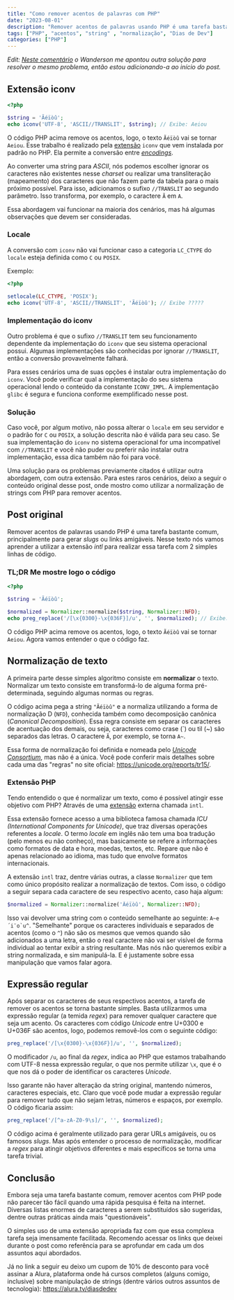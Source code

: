 ```yaml
---
title: "Como remover acentos de palavras com PHP"
date: "2023-08-01"
description: "Remover acentos de palavras usando PHP é uma tarefa bastante comum, principalmente para gerar slugs ou links amigáveis. Entenda nesse texto como você pode usar PHP para remover acentos de textos."
tags: ["PHP", "acentos", "string" , "normalização", "Dias de Dev"]
categories: ["PHP"]
---
```


_Edit: [Neste comentário](https://www.linkedin.com/feed/update/urn:li:activity:7092531957842026499?commentUrn=urn%3Ali%3Acomment%3A%28activity%3A7092531957842026499%2C7092591873462038528%29) o Wanderson me apontou outra solução para resolver o mesmo problema, então estou adicionando-a ao início do post._

## Extensão iconv

```php
<?php

$string = 'Ãéïòû';
echo iconv('UTF-8', 'ASCII//TRANSLIT', $string); // Exibe: Aeiou
```

O código PHP acima remove os acentos, logo, o texto `Ãéïòû` vai se tornar `Aeiou`. Esse trabalho é realizado pela [extensão](/2022-02-13-extensoes-php/) `iconv` que vem instalada por padrão no PHP. Ela permite a conversão entre _[encodings](/2021-08-24-charsets-e-encodings-como-strings-funcionam/)_.

Ao converter uma string para _ASCII_, nós podemos escolher ignorar os caracteres não existentes nesse _charset_ ou realizar uma transliteração (mapeamento) dos caracteres que não fazem parte da tabela para o mais próximo possível. Para isso, adicionamos o sufixo `//TRANSLIT` ao segundo parâmetro. Isso transforma, por exemplo, o caractere `Ã` em `A`.

Essa abordagem vai funcionar na maioria dos cenários, mas há algumas observações que devem ser consideradas.

<ins class="adsbygoogle"
style="display:block; text-align:center;"
data-ad-layout="in-article"
data-ad-format="fluid"
data-ad-client="ca-pub-8918461095244552"
data-ad-slot="2366637560"></ins>
<script>
     (adsbygoogle = window.adsbygoogle || []).push({});
</script>

### Locale

A conversão com `iconv` não vai funcionar caso a categoria `LC_CTYPE` do `locale` esteja definida como `C` ou `POSIX`.

Exemplo:
```php
<?php

setlocale(LC_CTYPE, 'POSIX');
echo iconv('UTF-8', 'ASCII//TRANSLIT', 'Ãéïòû'); // Exibe ?????
```

### Implementação do iconv

Outro problema é que o sufixo `//TRANSLIT` tem seu funcionamento dependente da implementação do `iconv` que seu sistema operacional possui. Algumas implementações são conhecidas por ignorar `//TRANSLIT`, então a conversão provavelmente falhará.

Para esses cenários uma de suas opções é instalar outra implementação do `iconv`. Você pode verificar qual a implementação do seu sistema operacional lendo o conteúdo da constante `ICONV_IMPL`. A implementação `glibc` é segura e funciona conforme exemplificado nesse post.

### Solução

Caso você, por algum motivo, não possa alterar o `locale` em seu servidor e o padrão for `C` ou `POSIX`, a solução descrita não é válida para seu caso. Se sua implementação do `iconv` no sistema operacional for uma incompatível com `//TRANSLIT` e você não puder ou preferir não instalar outra implementação, essa dica também não foi para você.

Uma solução para os problemas previamente citados é utilizar outra abordagem, com outra extensão. Para estes raros cenários, deixo a seguir o conteúdo original desse post, onde mostro como utilizar a normalização de strings com PHP para remover acentos.

## Post original

Remover acentos de palavras usando PHP é uma tarefa bastante comum, principalmente para gerar _slugs_ ou links amigáveis. Nesse texto nós vamos aprender a utilizar a extensão _intl_ para realizar essa tarefa com 2 simples linhas de código.

### TL;DR Me mostre logo o código

```php
<?php

$string = 'Ãéïòû';

$normalized = Normalizer::normalize($string, Normalizer::NFD);
echo preg_replace('/[\x{0300}-\x{036F}]/u', '', $normalized); // Exibe: Aeiou

```

O código PHP acima remove os acentos, logo, o texto `Ãéïòû` vai se tornar `Aeiou`. Agora vamos entender o que o código faz.

## Normalização de texto

A primeira parte desse simples algoritmo consiste em **normalizar** o texto. Normalizar um texto consiste em transformá-lo de alguma forma pré-determinada, seguindo algumas normas ou regras.

O código acima pega a string `"Ãéïòû"` e a normaliza utilizando a forma de normalização D (`NFD`), conhecida também como decomposição canônica (_Canonical Decomposition_). Essa regra consiste em separar os caracteres de acentuação dos demais, ou seja, caracteres como crase (\`) ou til (~) são separados das letras. O caractere `Ã`, por exemplo, se torna `A~`.

Essa forma de normalização foi definida e nomeada pelo [_Unicode Consortium_](/2021-08-24-charsets-e-encodings-como-strings-funcionam/), mas não é a única. Você pode conferir mais detalhes sobre cada uma das "regras" no site oficial: <https://unicode.org/reports/tr15/>.

<ins class="adsbygoogle"
style="display:block; text-align:center;"
data-ad-layout="in-article"
data-ad-format="fluid"
data-ad-client="ca-pub-8918461095244552"
data-ad-slot="2366637560"></ins>
<script>
     (adsbygoogle = window.adsbygoogle || []).push({});
</script>

### Extensão PHP

Tendo entendido o que é normalizar um texto, como é possível atingir esse objetivo com PHP? Através de uma [extensão](/2022-02-13-extensoes-php/) externa chamada `intl`.

Essa extensão fornece acesso a uma biblioteca famosa chamada _ICU (International Components for Unicode)_, que traz diversas operações referentes a _locale_. O termo _locale_ em inglês não tem uma boa tradução (pelo menos eu não conheço), mas basicamente se refere a informações como formatos de data e hora, moedas, textos, etc. Repare que não é apenas relacionado ao idioma, mas tudo que envolve formatos internacionais.

A extensão `intl` traz, dentre várias outras, a classe `Normalizer` que tem como único propósito realizar a normalização de textos. Com isso, o código a seguir separa cada caractere de seu respectivo acento, caso haja algum:

```php
$normalized = Normalizer::normalize('Ãéïòû', Normalizer::NFD);
```

Isso vai devolver uma string com o conteúdo semelhante ao seguinte: ``A~e´i¨o`u^``. "Semelhante" porque os caracteres individuais e separados de acentos (como o `^`) não são os mesmos que vemos quando são adicionados a uma letra, então o real caractere não vai ser visível de forma individual ao tentar exibir a string resultante. Mas nós não queremos exibir a string normalizada, e sim manipulá-la. E é justamente sobre essa manipulação que vamos falar agora.

## Expressão regular

Após separar os caracteres de seus respectivos acentos, a tarefa de remover os acentos se torna bastante simples. Basta utilizarmos uma expressão regular (a temida _regex_) para remover qualquer caractere que seja um acento. Os caracteres com código _Unicode_ entre U+0300 e U+036F são acentos, logo, podemos removê-los com o seguinte código:

```php
preg_replace('/[\x{0300}-\x{036F}]/u', '', $normalized);
```

O modificador `/u`, ao final da _regex_, indica ao PHP que estamos trabalhando com UTF-8 nessa expressão regular, o que nos permite utilizar `\x`, que é o que nos dá o poder de identificar os caracteres _Unicode_.

Isso garante não haver alteração da string original, mantendo números, caracteres especiais, etc. Claro que você pode mudar a expressão regular para remover tudo que não sejam letras, números e espaços, por exemplo. O código ficaria assim:

```php
preg_replace('/[^a-zA-Z0-9\s]/', '', $normalized);
```

O código acima é geralmente utilizado para gerar URLs amigáveis, ou os famosos _slugs_. Mas após entender o processo de normalização, modificar a _regex_ para atingir objetivos diferentes e mais específicos se torna uma tarefa trivial.

## Conclusão

Embora seja uma tarefa bastante comum, remover acentos com PHP pode não parecer tão fácil quando uma rápida pesquisa é feita na internet. Diversas listas enormes de caracteres a serem substituídos são sugeridas, dentre outras práticas ainda mais "questionáveis".

O simples uso de uma extensão apropriada faz com que essa complexa tarefa seja imensamente facilitada. Recomendo acessar os links que deixei durante o post como referência para se aprofundar em cada um dos assuntos aqui abordados.

Já no link a seguir eu deixo um cupom de 10% de desconto para você assinar a Alura, plataforma onde há cursos completos (alguns comigo, inclusive) sobre manipulação de strings (dentre vários outros assuntos de tecnologia):
<https://alura.tv/diasdedev>
